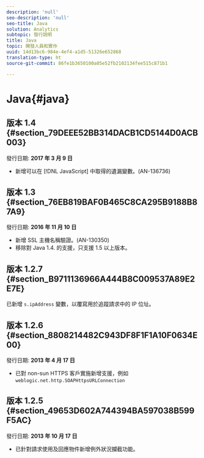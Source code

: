 ```yaml
---
description: 'null'
seo-description: 'null'
seo-title: Java
solution: Analytics
subtopic: 發行說明
title: Java
topic: 開發人員和實作
uuid: 14d13bc6-984e-4ef4-a1d5-51326e652868
translation-type: ht
source-git-commit: 86fe1b3650100a05e52fb2102134fee515c871b1

---
```



# Java{#java}

## 版本 1.4 {#section_79DEEE52BB314DACB1CD5144D0ACB003}

發行日期: **2017 年 3 月 9 日**

* 新增可以在 [!DNL JavaScript] 中取得的遺漏變數。(AN-136736)

## 版本 1.3 {#section_76EB819BAF0B465C8CA295B9188B87A9}

發行日期: **2016 年 11 月 10 日**

* 新增 SSL 主機名稱驗證。(AN-130350)
* 移除對 Java 1.4. 的支援，只支援 1.5 以上版本。

## 版本 1.2.7 {#section_B9711136966A444B8C009537A89E2E7E}

已新增 `s.ipAddress` 變數，以覆寫用於追蹤請求中的 IP 位址。

## 版本 1.2.6 {#section_8808214482C943DF8F1F1A10F0634E00}

發行日期: **2013 年 4 月 17 日**

* 已對 non-sun HTTPS 客戶實施新增支援，例如 `weblogic.net.http.SOAPHttpsURLConnection`

## 版本 1.2.5 {#section_49653D602A744394BA597038B599F5AC}

發行日期: **2013 年 10 月 17 日**

* 已針對請求使用及回應物件新增例外狀況攔截功能。

